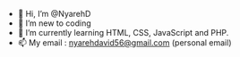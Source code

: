 - 👋 Hi, I’m @NyarehD
- 👀 I’m new to coding
- 🌱 I’m currently learning HTML, CSS, JavaScript and PHP.
- 📫 My email : nyarehdavid56@gmail.com (personal email)




